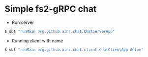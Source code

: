 # Simple fs2-gRPC chat

* Run server

```bash
$ sbt "runMain org.github.ainr.chat.ChatServerApp"
```

* Running client with name

```bash
$ sbt "runMain org.github.ainr.chat.client.ChatClientApp Anton"
```
